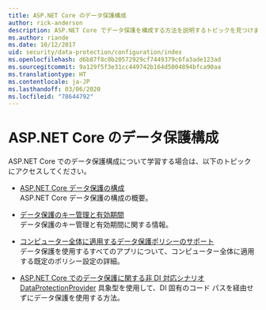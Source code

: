 ```yaml
---
title: ASP.NET Core のデータ保護構成
author: rick-anderson
description: ASP.NET Core でデータ保護を構成する方法を説明するトピックを見つけます。
ms.author: riande
ms.date: 10/12/2017
uid: security/data-protection/configuration/index
ms.openlocfilehash: d6b87f8c0b20572929cf7449379c6fa3ade123ad
ms.sourcegitcommit: 9a129f5f3e31cc449742b164d5004894bfca90aa
ms.translationtype: HT
ms.contentlocale: ja-JP
ms.lasthandoff: 03/06/2020
ms.locfileid: "78644792"
---
```

# <a name="data-protection-configuration-in-aspnet-core"></a>ASP.NET Core のデータ保護構成

ASP.NET Core でのデータ保護構成について学習する場合は、以下のトピックにアクセスしてください。

* [ASP.NET Core データ保護の構成](xref:security/data-protection/configuration/overview)  
  ASP.NET Core データ保護の構成の概要。

* [データ保護のキー管理と有効期間](xref:security/data-protection/configuration/default-settings)  
  データ保護のキー管理と有効期間に関する情報。

* [コンピューター全体に適用するデータ保護ポリシーのサポート](xref:security/data-protection/configuration/machine-wide-policy)  
  データ保護を使用するすべてのアプリについて、コンピューター全体に適用する既定のポリシー設定の詳細。

* [ASP.NET Core でのデータ保護に関する非 DI 対応シナリオ](xref:security/data-protection/configuration/non-di-scenarios)  
  [DataProtectionProvider](/dotnet/api/Microsoft.AspNetCore.DataProtection.DataProtectionProvider) 具象型を使用して、DI 固有のコード パスを経由せずにデータ保護を使用する方法。
